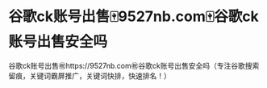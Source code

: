 # 谷歌ck账号出售🀄️9527nb.com🀄️谷歌ck账号出售安全吗

谷歌ck账号出售㊗️https://9527nb.com㊗️谷歌ck账号出售安全吗（专注谷歌搜索留痕，关键词霸屏推广，关键词快排，快速排名！）